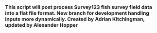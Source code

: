 
### This script will post process Survey123 fish survey field data into a flat file format. New branch for development handling inputs more dynamically. Created by Adrian Kitchingman, updated by Alexander Hopper
